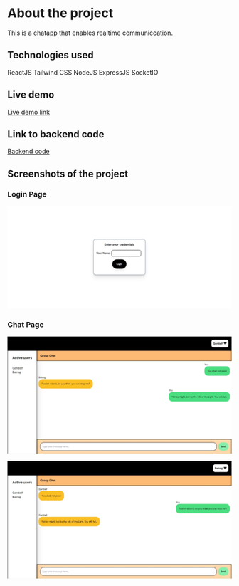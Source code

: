 # About the project
This is a chatapp that enables realtime communiccation.

## Technologies used

ReactJS
Tailwind CSS
NodeJS
ExpressJS
SocketIO

## Live demo

[Live demo link](https://realtime-chatapp-frontend.netlify.app/)

## Link to backend code

[Backend code](https://github.com/Pradikshan/chatapp-backend)

## Screenshots of the project

### Login Page

![loginpage](./public/images/screenshots/login-page.png)

### Chat Page

![chatpage-01](./public/images/screenshots/chatpage-01.jpeg)

![chatpage-02](./public/images/screenshots/chatpage-02.jpeg)

